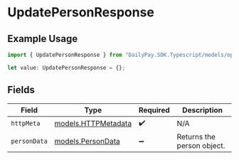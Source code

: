 # UpdatePersonResponse

## Example Usage

```typescript
import { UpdatePersonResponse } from "DailyPay.SDK.Typescript/models/operations";

let value: UpdatePersonResponse = {};
```

## Fields

| Field                                               | Type                                                | Required                                            | Description                                         |
| --------------------------------------------------- | --------------------------------------------------- | --------------------------------------------------- | --------------------------------------------------- |
| `httpMeta`                                          | [models.HTTPMetadata](../../models/httpmetadata.md) | :heavy_check_mark:                                  | N/A                                                 |
| `personData`                                        | [models.PersonData](../../models/persondata.md)     | :heavy_minus_sign:                                  | Returns the person object.                          |